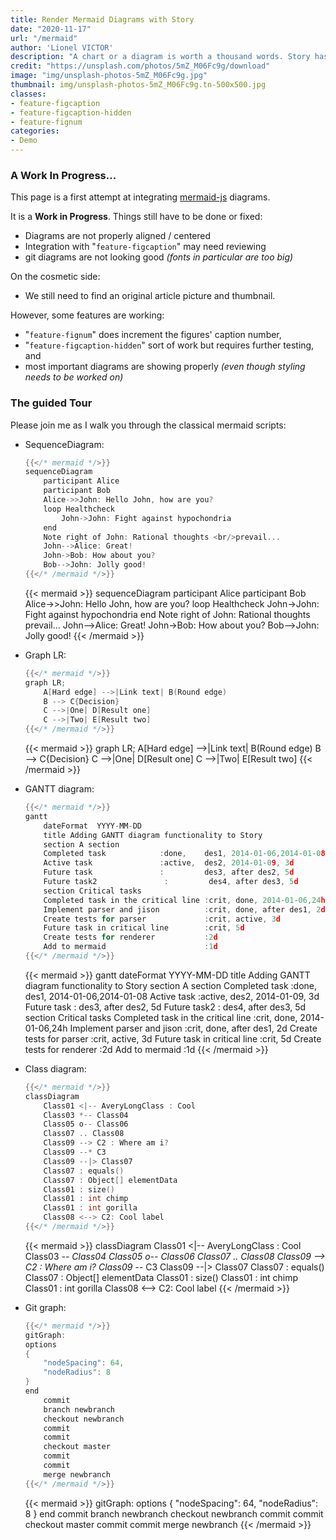 ```yaml
---
title: Render Mermaid Diagrams with Story
date: "2020-11-17"
url: "/mermaid"
author: 'Lionel VICTOR'
description: "A chart or a diagram is worth a thousand words. Story has your back with MermaidJS."
credit: "https://unsplash.com/photos/5mZ_M06Fc9g/download"
image: "img/unsplash-photos-5mZ_M06Fc9g.jpg"
thumbnail: img/unsplash-photos-5mZ_M06Fc9g.tn-500x500.jpg
classes:
- feature-figcaption
- feature-figcaption-hidden
- feature-fignum
categories:
- Demo
---
```


[mermaidjs_home]: https://mermaid-js.github.io/mermaid/#/ "go to mermaid home page..."

### A Work In Progress...

This page is a first attempt at integrating [mermaid-js][mermaidjs_home] diagrams.

<!--more-->

It is a **Work in Progress**. Things still have to be done or fixed:
- Diagrams are not properly aligned / centered
- Integration with "`feature-figcaption`" may need reviewing
- git diagrams are not looking good _(fonts in particular are too big)_

On the cosmetic side:
- We still need to find an original article picture and thumbnail.

However, some features are working:
- "`feature-fignum`" does increment the figures' caption number,
- "`feature-figcaption-hidden`" sort of work but requires further testing, and
- most important diagrams are showing properly _(even though styling needs to be worked on)_

### The guided Tour

Please join me as I walk you through the classical mermaid scripts:

- SequenceDiagram:
  ```go
  {{</* mermaid */>}}
  sequenceDiagram
      participant Alice
      participant Bob
      Alice->>John: Hello John, how are you?
      loop Healthcheck
          John->John: Fight against hypochondria
      end
      Note right of John: Rational thoughts <br/>prevail...
      John-->Alice: Great!
      John->Bob: How about you?
      Bob-->John: Jolly good!
  {{</* /mermaid */>}}
  ```
  {{< mermaid >}}
  sequenceDiagram
      participant Alice
      participant Bob
      Alice->>John: Hello John, how are you?
      loop Healthcheck
          John->John: Fight against hypochondria
      end
      Note right of John: Rational thoughts <br/>prevail...
      John-->Alice: Great!
      John->Bob: How about you?
      Bob-->John: Jolly good!
  {{< /mermaid >}}

- Graph LR:
  ```go
  {{</* mermaid */>}}
  graph LR;
      A[Hard edge] -->|Link text| B(Round edge)
      B --> C{Decision}
      C -->|One| D[Result one]
      C -->|Two| E[Result two]
  {{</* /mermaid */>}}
  ```
  {{< mermaid >}}
  graph LR;
      A[Hard edge] -->|Link text| B(Round edge)
      B --> C{Decision}
      C -->|One| D[Result one]
      C -->|Two| E[Result two]
  {{< /mermaid >}}

- GANTT diagram:
  ```go
  {{</* mermaid */>}}
  gantt
      dateFormat  YYYY-MM-DD
      title Adding GANTT diagram functionality to Story
      section A section
      Completed task            :done,    des1, 2014-01-06,2014-01-08
      Active task               :active,  des2, 2014-01-09, 3d
      Future task               :         des3, after des2, 5d
      Future task2               :         des4, after des3, 5d
      section Critical tasks
      Completed task in the critical line :crit, done, 2014-01-06,24h
      Implement parser and jison          :crit, done, after des1, 2d
      Create tests for parser             :crit, active, 3d
      Future task in critical line        :crit, 5d
      Create tests for renderer           :2d
      Add to mermaid                      :1d
  {{</* /mermaid */>}}
  ```
  {{< mermaid >}}
  gantt
      dateFormat  YYYY-MM-DD
      title Adding GANTT diagram functionality to Story
      section A section
      Completed task            :done,    des1, 2014-01-06,2014-01-08
      Active task               :active,  des2, 2014-01-09, 3d
      Future task               :         des3, after des2, 5d
      Future task2               :         des4, after des3, 5d
      section Critical tasks
      Completed task in the critical line :crit, done, 2014-01-06,24h
      Implement parser and jison          :crit, done, after des1, 2d
      Create tests for parser             :crit, active, 3d
      Future task in critical line        :crit, 5d
      Create tests for renderer           :2d
      Add to mermaid                      :1d
  {{< /mermaid >}}

- Class diagram:
  ```go
  {{</* mermaid */>}}
  classDiagram
      Class01 <|-- AveryLongClass : Cool
      Class03 *-- Class04
      Class05 o-- Class06
      Class07 .. Class08
      Class09 --> C2 : Where am i?
      Class09 --* C3
      Class09 --|> Class07
      Class07 : equals()
      Class07 : Object[] elementData
      Class01 : size()
      Class01 : int chimp
      Class01 : int gorilla
      Class08 <--> C2: Cool label
  {{</* /mermaid */>}}
  ```
  {{< mermaid >}}
  classDiagram
      Class01 <|-- AveryLongClass : Cool
      Class03 *-- Class04
      Class05 o-- Class06
      Class07 .. Class08
      Class09 --> C2 : Where am i?
      Class09 --* C3
      Class09 --|> Class07
      Class07 : equals()
      Class07 : Object[] elementData
      Class01 : size()
      Class01 : int chimp
      Class01 : int gorilla
      Class08 <--> C2: Cool label
  {{< /mermaid >}}

- Git graph:
  ```go
  {{</* mermaid */>}}
  gitGraph:
  options
  {
      "nodeSpacing": 64,
      "nodeRadius": 8
  }
  end
      commit
      branch newbranch
      checkout newbranch
      commit
      commit
      checkout master
      commit
      commit
      merge newbranch
  {{</* /mermaid */>}}
  ```
  {{< mermaid >}}
gitGraph:
options
{
    "nodeSpacing": 64,
    "nodeRadius": 8
}
end
    commit
    branch newbranch
    checkout newbranch
    commit
    commit
    checkout master
    commit
    commit
    merge newbranch
  {{< /mermaid >}}
